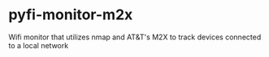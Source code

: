 # pyfi-monitor-m2x
Wifi monitor that utilizes nmap and AT&amp;T's M2X to track devices connected to a local network

